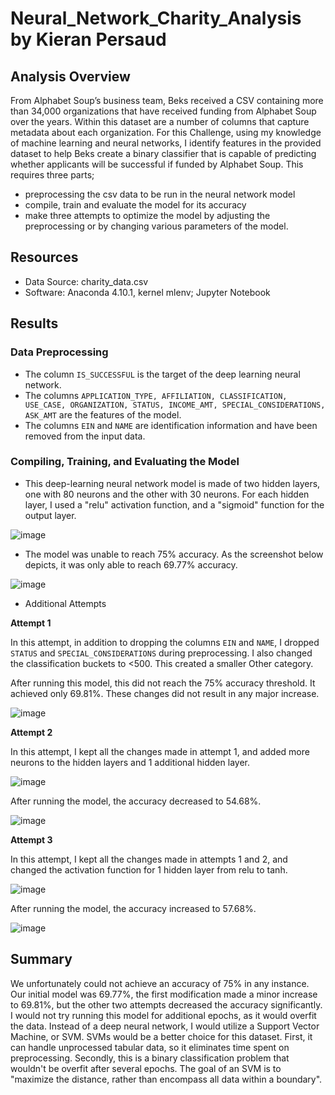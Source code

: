 # Neural_Network_Charity_Analysis by Kieran Persaud

## Analysis Overview
From Alphabet Soup’s business team, Beks received a CSV containing more than 34,000 organizations that have received funding from Alphabet Soup over the years. Within this dataset are a number of columns that capture metadata about each organization. For this Challenge, using my knowledge of machine learning and neural networks, I identify features in the provided dataset to help Beks create a binary classifier that is capable of predicting whether applicants will be successful if funded by Alphabet Soup. This requires three parts;
- preprocessing the csv data to be run in the neural network model
- compile, train and evaluate the model for its accuracy
- make three attempts to optimize the model by adjusting the preprocessing or by changing various parameters of the model.

## Resources
- Data Source: charity_data.csv
- Software: Anaconda 4.10.1, kernel mlenv; Jupyter Notebook

## Results

### Data Preprocessing
- The column ```IS_SUCCESSFUL``` is the target of the deep learning neural network.
- The columns ```APPLICATION_TYPE, AFFILIATION, CLASSIFICATION, USE_CASE, ORGANIZATION, STATUS, INCOME_AMT, SPECIAL_CONSIDERATIONS, ASK_AMT``` are the features of the model.
- The columns ```EIN``` and ```NAME``` are identification information and have been removed from the input data.

### Compiling, Training, and Evaluating the Model
- This deep-learning neural network model is made of two hidden layers, one with 80 neurons and the other with 30 neurons. For each hidden layer, I used a "relu" activation function, and a "sigmoid" function for the output layer.

![image](https://user-images.githubusercontent.com/84286467/138540179-b125ed70-6bbe-43cf-ada0-bb6a5e55d407.png)

- The model was unable to reach 75% accuracy. As the screenshot below depicts, it was only able to reach 69.77% accuracy.

![image](https://user-images.githubusercontent.com/84286467/138540231-a0e172f1-7b0c-4fe8-b27e-f069feb5513d.png)

- Additional Attempts

**Attempt 1**

In this attempt, in addition to dropping the columns ```EIN``` and ```NAME```, I dropped ```STATUS``` and ```SPECIAL_CONSIDERATIONS``` during preprocessing. I also changed the classification buckets to <500. This created a smaller Other category.

After running this model, this did not reach the 75% accuracy threshold. It achieved only 69.81%. These changes did not result in any major increase.

![image](https://user-images.githubusercontent.com/84286467/138540349-7e472ca0-0e41-4a81-9550-fdd24d250d44.png)

**Attempt 2**

In this attempt, I kept all the changes made in attempt 1, and added more neurons to the hidden layers and 1 additional hidden layer.

![image](https://user-images.githubusercontent.com/84286467/138540464-c37eb416-bf57-453a-873a-11ce6f85b147.png)

After running the model, the accuracy decreased to 54.68%.

![image](https://user-images.githubusercontent.com/84286467/138540488-3c55c9e0-8a01-4a3b-9860-d2ba3ffe5aaa.png)

**Attempt 3**

In this attempt, I kept all the changes made in attempts 1 and 2, and changed the activation function for 1 hidden layer from relu to tanh.

![image](https://user-images.githubusercontent.com/84286467/138540528-999c5fe4-b479-4c12-9164-56d5b8bc604e.png)

After running the model, the accuracy increased to 57.68%.

![image](https://user-images.githubusercontent.com/84286467/138540538-86e62bcd-8f70-4c55-a2d6-c23f76cb7782.png)

## Summary

We unfortunately could not achieve an accuracy of 75% in any instance. Our initial model was 69.77%, the first modification made a minor increase to 69.81%, but the other two attempts decreased the accuracy significantly. I would not try running this model for additional epochs, as it would overfit the data. Instead of a deep neural network, I would utilize a Support Vector Machine, or SVM. SVMs would be a better choice for this dataset. First, it can handle unprocessed tabular data, so it eliminates time spent on preprocessing. Secondly, this is a binary classification problem that wouldn't be overfit after several epochs. The goal of an SVM is to "maximize the distance, rather than encompass all data within a boundary".
